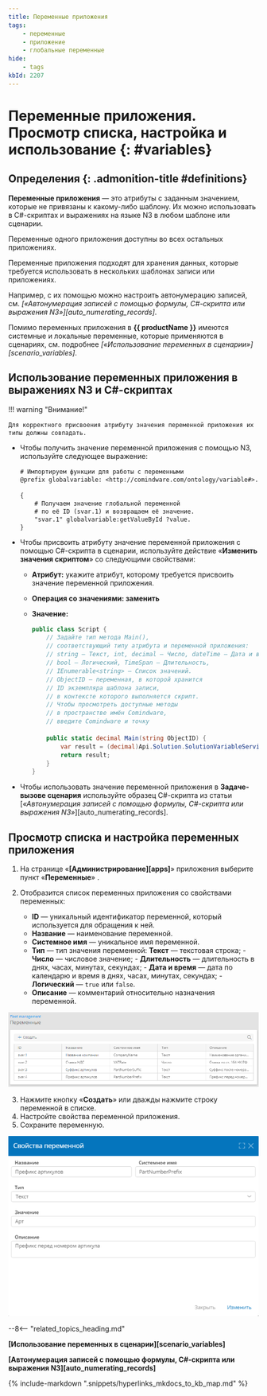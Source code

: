 ```yaml
---
title: Переменные приложения
tags:
    - переменные
    - приложение
    - глобальные переменные
hide:
    - tags
kbId: 2207
---
```


# Переменные приложения. Просмотр списка, настройка и использование {: #variables}

<div class="admonition question" markdown="block">

## Определения {: .admonition-title #definitions}

**Переменные приложения** — это атрибуты с заданным значением, которые не привязаны к какому-либо шаблону. Их можно использовать в C#-скриптах и выражениях на языке N3 в любом шаблоне или сценарии.

Переменные одного приложения доступны во всех остальных приложениях.

Переменные приложения подходят для хранения данных, которые требуется использовать в нескольких шаблонах записи или приложениях.

Например, с их помощью можно настроить автонумерацию записей, см. _[«Автонумерация записей с помощью формулы, C#-скрипта или выражения N3»][auto_numerating_records]_.

Помимо переменных приложения в **{{ productName }}** имеются системные и локальные переменные, которые применяются в сценариях, см. подробнее _[«Использование переменных в сценарии»][scenario_variables]_.

</div>

## Использование переменных приложения в выражениях N3 и C#-скриптах

!!! warning "Внимание!"

    Для корректного присвоения атрибуту значения переменной приложения их типы должны совпадать.

- Чтобы получить значение переменной приложения с помощью N3, используйте следующее выражение:

    ``` turtle
    # Импортируем функции для работы с переменными
    @prefix globalvariable: <http://comindware.com/ontology/variable#>.

    {
        # Получаем значение глобальной переменной
        # по её ID (svar.1) и возвращаем её значение.
        "svar.1" globalvariable:getValueById ?value.
    }
    ```

- Чтобы присвоить атрибуту значение переменной приложения с помощью C#-скрипта в сценарии, используйте действие «**Изменить значения скриптом**» со следующими свойствами:

    - **Атрибут:** укажите атрибут, которому требуется присвоить значение переменной приложения.
    - **Операция со значениями: заменить**
    - **Значение:**

        ``` cs
        public class Script {
            // Задайте тип метода Main(), 
            // соответствующий типу атрибута и переменной приложения:
            // string — Текст, int, decimal — Число, dateTime — Дата и время,
            // bool — Логический, TimeSpan — Длительность, 
            // IEnumerable<string> — Список значений.
            // ObjectID — переменная, в которой хранится 
            // ID экземпляра шаблона записи,
            // в контексте которого выполняется скрипт.
            // Чтобы просмотреть доступные методы 
            // в пространстве имён Comindware, 
            // введите Comindware и точку
            
            public static decimal Main(string ObjectID) {         
                var result = (decimal)Api.Solution.SolutionVariableService.GetValue("svar.1");
                return result;
            }
        }
        ```
- Чтобы использовать значение переменной приложения в **Задаче-вызове сценария** используйте образец C#-скрипта из статьи [_«Автонумерация записей с помощью формулы, C#-скрипта или выражения N3»_][auto_numerating_records].

## Просмотр списка и настройка переменных приложения

1. На странице «**[Администрирование][apps]**» приложения выберите пункт «**Переменные**» <i class="fa-light fa-dice-five"></i>.
2. Отобразится список переменных приложения со свойствами переменных:

    - **ID** — уникальный идентификатор переменной, который используется для обращения к ней.
    - **Название** — наименование переменной.
    - **Системное имя** — уникальное имя переменной.
    - **Тип** — тип значения переменной:
            **Текст** — текстовая строка;
          - **Число** — числовое значение;
          - **Длительность** — длительность в днях, часах, минутах, секундах;
          - **Дата и время** — дата по календарю и время в днях, часах, минутах, секундах;
          - **Логический** — `true` или `false`.
    - **Описание** — комментарий относительно назначения переменной.

_![Список переменных приложения](img/variable_list.png)_

3. Нажмите кнопку «**Создать**» или дважды нажмите строку переменной в списке.
4. Настройте свойства переменной приложения.
5. Сохраните переменную.

_![Настройка переменной приложения](img/variable_properties.png)_

--8<-- "related_topics_heading.md"

**[Использование переменных в сценарии][scenario_variables]**

**[Автонумерация записей с помощью формулы, C#-скрипта или выражения N3][auto_numerating_records]**

{%
include-markdown ".snippets/hyperlinks_mkdocs_to_kb_map.md"
%}
